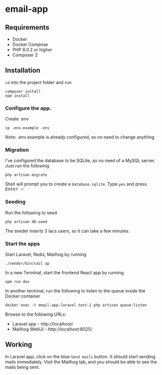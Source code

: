 # email-app

## Requirements

- Docker
- Docker Compose
- PHP 8.0.2 or higher
- Composer 2

## Installation

`cd` into the project folder and run

```shell
composer install
npm install
```

### Configure the app.

Create .env
```shell
cp .env.example .env
```
Note: .env example is already configured, so no need to change anything

### Migration

I've configured the database to be SQLite, so no need of a MySQL server.
Just run the following
```shell
php artisan migrate
```

Shell will prompt you to create a `database.sqlite`. Type `yes` and press <kbd>Enter ⏎</kbd>

### Seeding

Run the following to seed
```shell
php artisan db:seed
```
The seeder inserts 3 lacs users, so it can take a few minutes.

### Start the apps

Start Laravel, Redis, Mailhog by running 

```shell
./vendor/bin/sail up
```

In a new Terminal, start the frontend React app by running

```shell
npm run dev
```

In another terminal, run the following to listen to the queue inside the Docker container
```shell
docker exec -t email-app-laravel.test-1 php artisan queue:listen
```

Browse to the following URLs:
- Laravel app - http://localhost/
- Mailhog WebUI - http://localhost:8025/

## Working

In Laravel app, click on the blue `Send mails` button. 
It should start sending mails immediately.
Visit the Mailhog tab, and you should be able to see the mails being sent.

